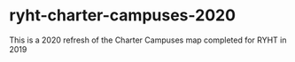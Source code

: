 # ryht-charter-campuses-2020
This is a 2020 refresh of the Charter Campuses map completed for RYHT in 2019
